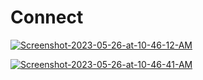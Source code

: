 # Connect

<a href="https://ibb.co/p0k61Y3"><img src="https://i.ibb.co/FxdkhRB/Screenshot-2023-05-26-at-10-46-12-AM.png" alt="Screenshot-2023-05-26-at-10-46-12-AM" border="0"></a>

<a href="https://ibb.co/zXhLqJZ"><img src="https://i.ibb.co/rxGLDsH/Screenshot-2023-05-26-at-10-46-41-AM.png" alt="Screenshot-2023-05-26-at-10-46-41-AM" border="0"></a>

